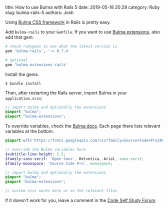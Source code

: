 title: How to use Bulma with Rails 5
date: 2019-05-18 20:29
category: Ruby
slug: bulma-rails-5
authors: Josh

Using [Bulma CSS framework](https://bulma.io/) in Rails is pretty easy.

Add `bulma-rails` to your `Gemfile`. If you want to use [Bulma extensions](https://wikiki.github.io/), also add that gem.

```ruby
# check rubygems to see what the latest version is
gem 'bulma-rails', '~> 0.7.4'

# optional
gem 'bulma-extensions-rails'
```

Install the gems.

```text
$ bundle install
```

Then, after restarting the Rails server, import Bulma in your `application.scss`:

```scss
// import bulma and optionally the extensions
@import "bulma";
@import "bulma-extensions";
```

To override variables, check the [Bulma docs](https://bulma.io/documentation/customize/variables/). Each page there lists relevant variables at the bottom.

```scss
@import url('https://fonts.googleapis.com/css?family=Source+Code+Pro|Roboto+Slab|Open+Sans');

// override the Bulma variables here
$subtitle-line-height: 1.5;
$family-sans-serif: 'Open Sans', Helvetica, Arial, sans-serif;
$family-monospace: 'Source Code Pro', monospace;

// import bulma and optionally the extensions
@import "bulma";
@import "bulma-extensions";

// custom scss works here or in the relevant files
```

If it doesn't work for you, leave a comment in the [Code Self Study Forum](https://community.codeselfstudy.com/).

